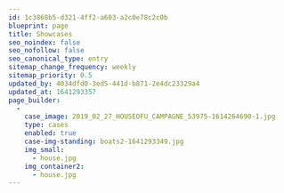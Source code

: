 ```yaml
---
id: 1c3868b5-d321-4ff2-a603-a2c0e78c2c0b
blueprint: page
title: Showcases
seo_noindex: false
seo_nofollow: false
seo_canonical_type: entry
sitemap_change_frequency: weekly
sitemap_priority: 0.5
updated_by: 4034dfd0-3ed5-441d-b871-2e4dc23329a4
updated_at: 1641293357
page_builder:
  -
    case_image: 2019_02_27_HOUSEOFU_CAMPAGNE_53975-1614264690-1.jpg
    type: cases
    enabled: true
    case-img-standing: boats2-1641293349.jpg
    img_small:
      - house.jpg
    img_container2:
      - house.jpg
---
```


